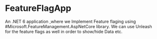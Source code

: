 # FeatureFlagApp

An .NET 6 application ,where we Implement Feature flaging using #Microsoft.FeatureManagement.AspNetCore library.
We can use Unleash for the feature flags as well in order to show/hide Data etc.
